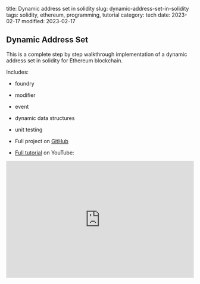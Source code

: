 title: Dynamic address set in solidity
slug: dynamic-address-set-in-solidity
tags: solidity, ethereum, programming, tutorial
category: tech
date: 2023-02-17
modified: 2023-02-17

## Dynamic Address Set

This is a complete step by step walkthrough implementation of a dynamic address set in solidity for Ethereum blockchain.

Includes:

* foundry
* modifier
* event
* dynamic data structures
* unit testing

* Full project on [GitHub](https://github.com/jac18281828/address_set)
* [Full tutorial](https://youtu.be/NJOI4sD9Q_Y) on YouTube:

<iframe width="100%" height="315" src="https://www.youtube.com/embed/NJOI4sD9Q_Y" title="YouTube video player" frameborder="0" allow="accelerometer; autoplay; clipboard-write; encrypted-media; gyroscope; picture-in-picture; web-share" allowfullscreen></iframe>
